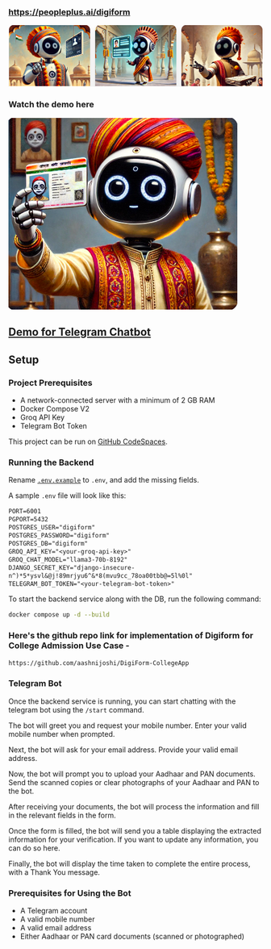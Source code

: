 ### https://peopleplus.ai/digiform

<!-- <img src="llogo/logo.png" alt="Sukoon Pic" width="200" style="display: block; margin: 0 auto;"> -->
![logo.png](logo/logo.png)

### Watch the demo here
[![Link to Demo](logo/logo2.png)](https://www.youtube.com/watch?v=x-Xpx75RVHI)

## [Demo for Telegram Chatbot](https://drive.google.com/file/d/1CM9v0-hrWHCK3FPZNe0HIVfOAlDA1jL0/view?usp=sharing)

## Setup

### Project Prerequisites

- A network-connected server with a minimum of 2 GB RAM
- Docker Compose V2
- Groq API Key
- Telegram Bot Token

This project can be run on [GitHub CodeSpaces](https://github.com/codespaces).

### Running the Backend

Rename [`.env.example`](.env.example) to `.env`, and add the missing fields.

A sample `.env` file will look like this:
```
PORT=6001
PGPORT=5432
POSTGRES_USER="digiform"
POSTGRES_PASSWORD="digiform"
POSTGRES_DB="digiform"
GROQ_API_KEY="<your-groq-api-key>"
GROQ_CHAT_MODEL="llama3-70b-8192"
DJANGO_SECRET_KEY="django-insecure-n^)*5*ysvl&@j!89mrjyu6^&*8(mvu9cc_78oa00tbb@=5l%0l"
TELEGRAM_BOT_TOKEN="<your-telegram-bot-token>"
```

To start the backend service along with the DB, run the following command:

```bash
docker compose up -d --build
```

### Here's the github repo link for implementation of Digiform for College Admission Use Case - 

```
https://github.com/aashnijoshi/DigiForm-CollegeApp
```

### Telegram Bot

Once the backend service is running, you can start chatting with the telegram bot using the `/start` command.

The bot will greet you and request your mobile number. Enter your valid mobile number when prompted.

Next, the bot will ask for your email address. Provide your valid email address.

Now, the bot will prompt you to upload your Aadhaar and PAN documents. Send the scanned copies or clear photographs of your Aadhaar and PAN to the bot.

After receiving your documents, the bot will process the information and fill in the relevant fields in the form.

Once the form is filled, the bot will send you a table displaying the extracted information for your verification. If you want to update any information, you can do so here.

Finally, the bot will display the time taken to complete the entire process, with a Thank You message.

### Prerequisites for Using the Bot

- A Telegram account
- A valid mobile number
- A valid email address
- Either Aadhaar or PAN card documents (scanned or photographed)
